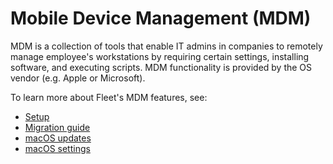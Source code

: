 # Mobile Device Management (MDM)
MDM is a collection of tools that enable IT admins in companies to remotely manage employee's workstations by requiring certain settings, installing software, and executing scripts. MDM functionality is provided by the OS vendor (e.g. Apple or Microsoft). 

To learn more about Fleet's MDM features, see:
* [Setup](https://fleetdm.com/docs/using-fleet/mdm-setup)
* [Migration guide](https://fleetdm.com/docs/using-fleet/mdm-migration-guide)
* [macOS updates](https://fleetdm.com/docs/using-fleet/mdm-macos-updates)
* [macOS settings](https://fleetdm.com/docs/using-fleet/mdm-macos-settings)


<meta name="pageOrderInSection" value="1499">
<meta name="title" value="Mobile Device Management in Fleet">
